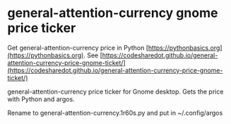 # general-attention-currency gnome price ticker

Get general-attention-currency price in Python [https://pythonbasics.org](https://pythonbasics.org).
See [https://codesharedot.github.io/general-attention-currency-price-gnome-ticket/](https://codesharedot.github.io/general-attention-currency-price-gnome-ticket/)

general-attention-currency price ticker for Gnome desktop. Gets the price with Python and argos.

Rename to general-attention-currency.1r60s.py and put in ~/.config/argos
